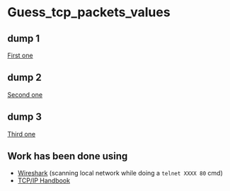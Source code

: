 # Guess_tcp_packets_values

## dump 1
[First one](hex_dump_1)

## dump 2
[Second one](hex_dump_2)

## dump 3
[Third one](hex_dump_3)

## Work has been done using
- [Wireshark](https://github.com/wireshark/wireshark) (scanning local network while doing a `telnet XXXX 80` cmd)
- [TCP/IP Handbook](TCPIP.pdf)
